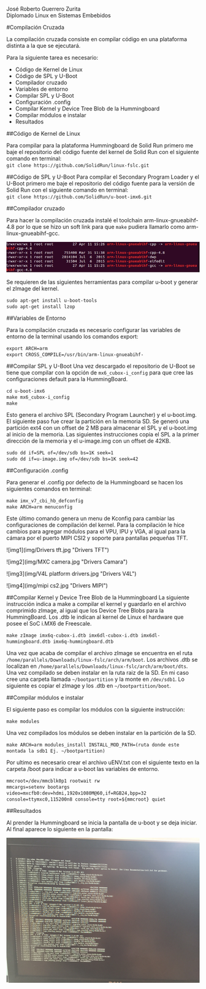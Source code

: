 José Roberto Guerrero Zurita  
Diplomado Linux en Sistemas Embebidos

#Compilación Cruzada

La compilación cruzada consiste en compilar código en una plataforma distinta a la que se ejecutará.

Para la siguiente tarea es necesario:  
+  Código de Kernel de Linux  
+  Código de SPL y U-Boot  
+  Compilador cruzado  
+  Variables de entorno  
+  Compilar SPL y U-Boot  
+  Configuración .config  
+  Compilar Kernel y Device Tree Blob de la Hummingboard  
+  Compilar módulos e instalar  
+  Resultados  


##Código de Kernel de Linux

Para compilar para la plataforma Hummingboard de Solid Run primero me baje el repositorio del código fuente del kernel de Solid Run con el siguiente comando en terminal:  
`git clone https://github.com/SolidRun/linux-fslc.git`

##Código de SPL y U-Boot
Para compilar el Secondary Program Loader y el U-Boot primero me baje el repositorio del código fuente para la versión de Solid Run con el siguiente comando en terminal:  
`git clone https://github.com/SolidRun/u-boot-imx6.git`


##Compilador cruzado

Para hacer la compilación cruzada instalé el toolchain arm-linux-gnueabihf-4.8 por lo que se hizo un soft link para que `make` pudiera llamarlo como arm-linux-gnueabihf-gcc.  


![cross](img/cross.jpg "Compilacion cruzada")

Se requieren de las siguientes herramientas para compilar u-boot y generar el zImage del kernel.  

```
sudo apt-get install u-boot-tools
sudo apt-get install lzop
```


##Variables de Entorno

Para la compilación cruzada es necesario configurar las variables de entorno de la terminal usando los comandos export:  
```
export ARCH=arm
export CROSS_COMPILE=/usr/bin/arm-linux-gnueabihf-

```

##Compilar SPL y U-Boot
Una vez descargado el repositorio de U-Boot se tiene que compilar con la opción de `mx6_cubox-i_config` para que cree las configuraciones default para la HummingBoard.

```
cd u-boot-imx6
make mx6_cubox-i_config
make
```
Esto genera el archivo SPL (Secondary Program Launcher) y el u-boot.img. El siguiente paso fue crear la partición en la memoria SD. Se generó una partición ext4 con un offset de 2 MB para almacenar el SPL y el u-boot.img al inicio de la memoria. Las siguientes instrucciones copia el SPL a la primer dirección de la memoria y el u-image.img con un offset de 42KB.
```
sudo dd if=SPL of=/dev/sdb bs=1K seek=1
sudo dd if=u-image.img of=/dev/sdb bs=1K seek=42
```
##Configuración .config

Para generar el .config por defecto de la Hummingboard se hacen los siguientes comandos en terminal:  
```
make imx_v7_cbi_hb_defconfig
make ARCH=arm menuconfig
```
Este último comando genera un menu de Kconfig para cambiar las configuraciones de compilación del kernel. Para la compilación le hice cambios para agregar módulos para el VPU, IPU y VGA, al igual para la cámara por el puerto MIPI CSI2 y soporte para pantallas pequeñas TFT.  

![img1](img/Drivers tft.jpg "Drivers TFT")

![img2](img/MXC camera.jpg "Drivers Camara")

![img3](img/V4L platform drivers.jpg "Drivers V4L")

![img4](img/mipi cs2.jpg "Drivers MIPI")

##Compilar Kernel y Device Tree Blob de la Hummingboard
La siguiente instrucción indica a make a compilar el kernel y guardarlo en el archivo comprimido zImage, al igual que los Device Tree Blobs para la HummingBoard. Los .dtb le indican al kernel de Linux el hardware que posee el SoC i.MX6 de Freescale.   

```
make zImage imx6q-cubox-i.dtb imx6dl-cubox-i.dtb imx6dl-hummingboard.dtb imx6q-hummingboard.dtb
```
Una vez que acaba de compilar el archivo zImage se encuentra en el ruta `/home/parallels/Downloads/linux-fslc/arch/arm/boot`. Los archivos .dtb se localizan en `/home/parallels/Downloads/linux-fslc/arch/arm/boot/dts`.  
Una vez compilado se deben instalar en la ruta raiz de la SD. En mi caso cree una carpeta llamada `~/bootpartition` y la monte en `/dev/sdb1`. Lo siguiente es copiar el zImage y los .dtb en `~/bootpartition/boot`.  

##Compilar módulos e instalar

El siguiente paso es compilar los módulos con la siguiente instrucción:
```
make modules
```
Una vez compilados los módulos se deben instalar en la partición de la SD.  

```
make ARCH=arm modules_install INSTALL_MOD_PATH=(ruta donde este montada la sdb1 Ej. ~/bootpartition)
```
Por ultimo es necesario crear el archivo uENV.txt con el siguiente texto en la carpeta /boot para indicar a u-boot las variables de entorno.  
```
mmcroot=/dev/mmcblk0p1 rootwait rw
mmcargs=setenv bootargs video=mxcfb0:dev=hdmi,1920x1080M@60,if=RGB24,bpp=32 console=ttymxc0,115200n8 console=tty root=${mmcroot} quiet
```
##Resultados

Al prender la Hummingboard se inicia la pantalla de u-boot y se deja iniciar. Al final aparece lo siguiente en la pantalla:  


![Resultado](img/IMG_4528.JPG "Resultado")



